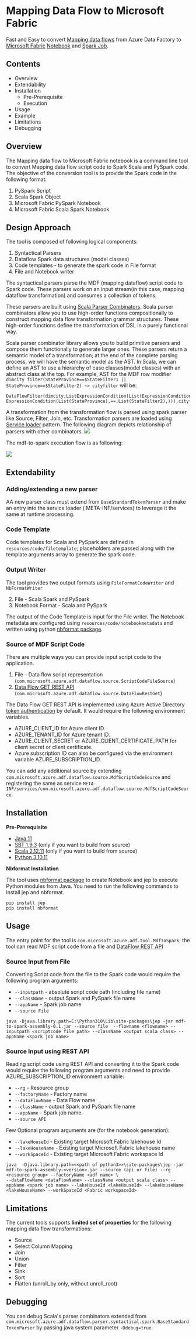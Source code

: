 # Mapping Data Flow to Microsoft Fabric

Fast and Easy to
convert [Mapping data flows](https://learn.microsoft.com/en-us/azure/data-factory/concepts-data-flow-overview) from
Azure Data Factory to [Microsoft Fabric](https://learn.microsoft.com/en-us/fabric/) [Notebook](https://learn.microsoft.com/en-us/fabric/data-engineering/how-to-use-notebook) and [Spark Job](https://learn.microsoft.com/en-us/fabric/data-engineering/create-spark-job-definition).

## Contents

- Overview 
- Extendability
- Installation
    - Pre-Prerequisite
    - Execution
- Usage
- Example
- Limitations
- Debugging

## Overview

The Mapping data flow to Microsoft Fabric notebook is a command line tool to convert Mapping data flow script code 
to Spark Scala and PySpark code. The objective of the conversion tool is to provide the Spark code in the following 
format:

1. PySpark Script
2. Scala Spark Object
3. Microsoft Fabric PySpark Notebook
4. Microsoft Fabric Scala Spark Notebook

## Design Approach

The tool is composed of following logical components:

1. Syntactical Parsers
2. Dataflow Spark data structures (model classes)
3. Code templates - to generate the spark code in File format
4. File and Notebook writer

The syntactical parsers parse the MDF (mapping dataflow) script code to Spark code. These parsers work on an input
stream(in this case, mapping dataflow transformation) and consumes a collection of tokens.

These parsers are built using [Scala Parser Combinators](https://github.com/scala/scala-parser-combinators). 
Scala parser combinators allow you to use high-order functions compositionally to construct mapping data flow 
transformation grammar structures. These high-order functions define the transformation of DSL in a purely functional way.

Scala parser combinator library allows you to build primitive parsers and compose them functionally to generate larger 
ones. These parsers return a semantic model of a transformation; at the end of the complete parsing process, we will 
have the semantic model as the AST. In Scala, we can define an AST to use a hierarchy of case classes(model classes) 
with an abstract class at the top. For example, AST for the MDF row modifier 
```dimcity filter(StateProvince==$StateFilter1 || StateProvince==$StateFilter2) ~> cityfilter``` will be:

```
DataFlowFilter(dimcity,ListExpressionCondition(List(ExpressionCondition(List(StateProvince),==,List(StateFilter1),||), ExpressionCondition(List(StateProvince),==,List(StateFilter2),))),cityfilter)
```

A transformation from the transformation flow is parsed using spark parser like Source, Filter, Join, etc.
Transformation parsers are loaded using [Service loader](https://docs.oracle.com/javase/8/docs/api/java/util/ServiceLoader.html) pattern. The following
diagram depicts relationship of parsers with other combinators.
![](plantuml/images/PlantUmlClassDiagram.png)

The mdf-to-spark execution flow is as following:

![](plantuml/images/PlantUmlSequeneDiagram.png)

## Extendability

### Adding/extending a new parser

AA new parser class must extend from `BaseStandardTokenParser` and make an entry into the service loader (
META-INF/services) to leverage it the same at runtime processing.

### Code Template

Code templates for Scala and PySpark are defined in `resources/code/filetemplate`; placeholders are passed along with
the template arguments array to generate the spark code.

### Output Writer

The tool provides two output formats using `FileFormatCodeWriter` and `NbFormatWriter`

2. File - Scala Spark and PySpark
3. Notebook Format - Scala and PySpark

The output of the Code Template is input for the File writer. The Notebook metadata are configured
using `resources/code/notebookmetadata` and written using python [nbformat package](https://pypi.org/project/nbformat/).

### Source of MDF Script Code

There are multiple ways you can provide input script code to the application.

1. File - Data flow script representation (`com.microsoft.azure.adf.dataflow.source.ScriptCodeFileSource`)
2. [Data Flow GET REST API](https://learn.microsoft.com/en-us/rest/api/datafactory/data-flows/get?tabs=HTTP) (`com.microsoft.azure.adf.dataflow.source.DataFlowRestGet`)

The Data Flow GET REST API is implemented using Azure Active Directory [token authentication](https://learn.microsoft.com/en-us/java/api/overview/azure/resourcemanager-authorization-readme?view=azure-java-stable) by default. It would require the following environment variables.

- AZURE_CLIENT_ID for Azure client ID.
- AZURE_TENANT_ID for Azure tenant ID.
- AZURE_CLIENT_SECRET or AZURE_CLIENT_CERTIFICATE_PATH for client secret or client certificate.
- Azure subscription ID can also be configured via the environment variable AZURE_SUBSCRIPTION_ID.

You can add any additional source by extending `com.microsoft.azure.adf.dataflow.source.MdfScriptCodeSource` and registering the same as service `META-INF/services/com.microsoft.azure.adf.dataflow.source.MdfScriptCodeSource`.

## Installation

**Pre-Prerequisite**

- [Java 11](https://learn.microsoft.com/en-us/java/openjdk/download#openjdk-11) 
- [SBT 1.9.3](https://www.scala-sbt.org/download.html) (only if you want to build from source)
- [Scala 2.12.11](https://www.scala-lang.org/download/2.12.11.html) (only if you want to build from source)
- [Python 3.10.11](https://www.python.org/downloads/release/python-31011/)

**Nbformat Installation**

The tool uses  [nbformat package](https://pypi.org/project/nbformat/) to create Notebook and jep to execute Python
modules from Java. You need to run the following commands to install jep and nbformat.

```
pip install jep
pip install nbformat
```

## Usage

The entry point for the tool is `com.microsoft.azure.adf.tool.MdfToSpark`; the tool can read MDF script code from a file
and [DataFlow REST API](https://learn.microsoft.com/en-us/rest/api/datafactory/data-flows/get?tabs=HTTP)

### Source Input from File

Converting Script code from the file to the Spark code would require the following program arguments:
- `--inputpath` - absolute script code path (including file name)
- `--className` - output Spark and PySpark file name
- `--appName` - Spark job name
- `--source File`

`java -Djava.library.path=C:\Python310\Lib\site-packages\jep -jar mdf-to-spark-assembly-0.1.jar --source file  --flowname <flowname> --inputpath <scriptcode file path> --className <output scala class> --appName <spark job name>`

### Source Input using  REST API

Reading script code using REST API and converting it to the Spark code would require the following program arguments 
and need to provide AZURE_SUBSCRIPTION_ID environment variable:
- `--rg` - Resource group
- `--factoryName` - Factory name
- `--dataFlowName` - Data Flow name
- `--className` - output Spark and PySpark file name
- `--appName` - Spark job name
- `--source API`

Few Optional program arguments are (for the notebook generation):

- `--lakeHouseId` - Existing target Microsoft Fabric lakehouse Id
- `--lakeHouseName` - Existing target Microsoft Fabric lakehouse name
- `--workSpaceId` - Existing target Microsoft Fabric workspace Id

```shell
java  -Djava.library.path=<<path of python3>>\site-packages\jep -jar mdf-to-spark-assembly-<version>.jar --source (api or file) --rg <resource group> --factoryName <adf name> \
--dataFlowName <dataFlowName> --className <output scala class> --appName <spark job name> --lakeHouseId <lakeHouseId> --lakeHouseName <lakeHouseName> --workSpaceId <Fabric workspaceId> 
```

## Limitations

The current tools supports **limited set of properties** for the following mapping data flow transformations:

- Source
- Select Column Mapping
- Join
- Union
- Filter
- Sink
- Sort
- Flatten (unroll_by only, without unroll_root)

## Debugging

You can debug Scala's parser combinators extended from `com.microsoft.azure.adf.dataflow.parser.syntactical.spark.BaseStandardTokenParser` by passing java system parameter `-Ddebug=true`.
